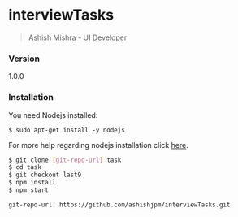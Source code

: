 # interviewTasks
>Ashish Mishra - UI Developer
### Version
1.0.0


### Installation

You need Nodejs installed:

`$ sudo apt-get install -y nodejs`

For more help regarding nodejs installation click [here](https://nodejs.org/en/download/package-manager/).
```sh
$ git clone [git-repo-url] task
$ cd task
$ git checkout last9
$ npm install
$ npm start
```

`git-repo-url: https://github.com/ashishjpm/interviewTasks.git` 
